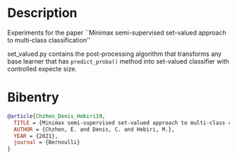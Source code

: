 # Description

Experiments for the paper ``Minimax semi-supervised set-valued approach to multi-class classification''

set_valued.py contains the post-processing algorithm that transforms any base learner that has ```predict_proba()``` method into set-valued classifier with controlled expecte size.

# Bibentry
```bib
@article{Chzhen_Denis_Hebiri19,
  TITLE = {Minimax semi-supervised set-valued approach to multi-class classification},
  AUTHOR = {Chzhen, E. and Denis, C. and Hebiri, M.},
  YEAR = {2021},
  journal = {Bernoulli}
}
